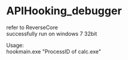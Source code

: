 # APIHooking_debugger
refer to ReverseCore  
successfully run on windows 7 32bit  
  
Usage:  
hookmain.exe "ProcessID of calc.exe"  
